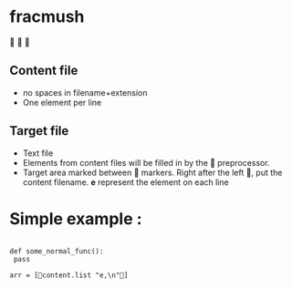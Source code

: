 # fracmush
 🍄  🍄  🍄 


## Content file

- no spaces in filename+extension
- One element per line

## Target file

- Text file
- Elements from content files will be filled in by the 🍄 preprocessor.
- Target area marked between 🍄 markers. Right after the left 🍄, put the content filename. **e** represent the element on each line 

# Simple example :

```

def some_normal_func():
 pass

arr = [🍄content.list "e,\n"🍄]


```
